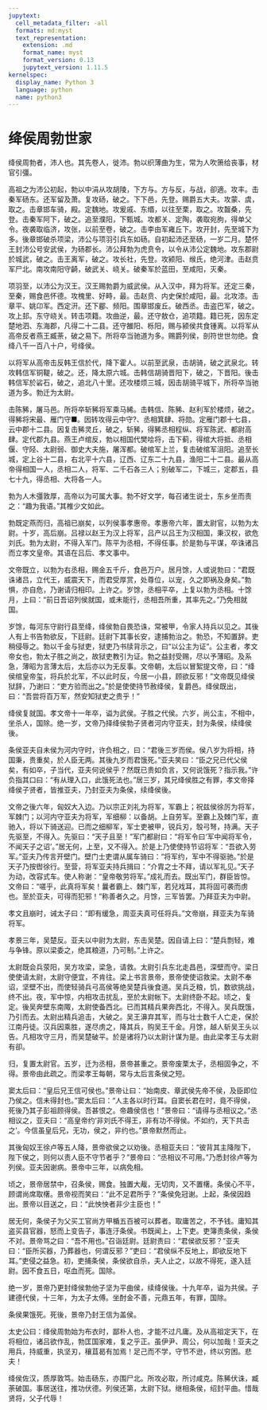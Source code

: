 ```yaml
---
jupytext:
  cell_metadata_filter: -all
  formats: md:myst
  text_representation:
    extension: .md
    format_name: myst
    format_version: 0.13
    jupytext_version: 1.11.5
kernelspec:
  display_name: Python 3
  language: python
  name: python3
---
```

# 绛侯周勃世家

绛侯周勃者，沛人也。其先卷人，徙沛。勃以织薄曲为生，常为人吹箫给丧事，材官引彊。

高祖之为沛公初起，勃以中涓从攻胡陵，下方与。方与反，与战，卻適。攻丰。击秦军砀东。还军留及萧。复攻砀，破之。下下邑，先登。赐爵五大夫。攻蒙、虞，取之。击章邯车骑，殿。定魏地。攻爰戚、东缗，以往至栗，取之。攻齧桑，先登。击秦军阿下，破之。追至濮阳，下甄城。攻都关、定陶，袭取宛朐，得单父令。夜袭取临济，攻张，以前至卷，破之。击李由军雍丘下。攻开封，先至城下为多。後章邯破杀项梁，沛公与项羽引兵东如砀。自初起沛还至砀，一岁二月。楚怀王封沛公号安武侯，为砀郡长。沛公拜勃为虎贲令，以令从沛公定魏地。攻东郡尉於城武，破之。击王离军，破之。攻长社，先登。攻颍阳、缑氏，绝河津。击赵贲军尸北。南攻南阳守齮，破武关、峣关。破秦军於蓝田，至咸阳，灭秦。

项羽至，以沛公为汉王。汉王赐勃爵为威武侯。从入汉中，拜为将军。还定三秦，至秦，赐食邑怀德。攻槐里、好畤，最。击赵贲、内史保於咸阳，最。北攻漆。击章平、姚卬军。西定汧。还下郿、频阳。围章邯废丘。破西丞。击盗巴军，破之。攻上邽。东守峣关。转击项籍。攻曲逆，最。还守敖仓，追项籍。籍已死，因东定楚地泗、东海郡，凡得二十二县。还守雒阳、栎阳，赐与颍侯共食锺离。以将军从高帝反者燕王臧荼，破之易下。所将卒当驰道为多。赐爵列侯，剖符世世勿绝。食绛八千一百八十户，号绛侯。

以将军从高帝击反韩王信於代，降下霍人。以前至武泉，击胡骑，破之武泉北。转攻韩信军铜鞮，破之。还，降太原六城。击韩信胡骑晋阳下，破之，下晋阳。後击韩信军於硰石，破之，追北八十里。还攻楼烦三城，因击胡骑平城下，所将卒当驰道为多。勃迁为太尉。

击陈豨，屠马邑。所将卒斩豨将军乘马絺。击韩信、陈豨、赵利军於楼烦，破之。得豨将宋最、雁门守■。因转攻得云中守?、丞相箕肆、将勋。定雁门郡十七县，云中郡十二县。因复击豨灵丘，破之，斩豨，得豨丞相程纵、将军陈武、都尉高肆。定代郡九县。燕王卢绾反，勃以相国代樊哙将，击下蓟，得绾大将抵、丞相偃、守陉、太尉弱、御史大夫施，屠浑都。破绾军上兰，复击破绾军沮阳。追至长城，定上谷十二县，右北平十六县，辽西、辽东二十九县，渔阳二十二县。最从高帝得相国一人，丞相二人，将军、二千石各三人；别破军二，下城三，定郡五，县七十九，得丞相、大将各一人。

勃为人木彊敦厚，高帝以为可属大事。勃不好文学，每召诸生说士，东乡坐而责之：“趣为我语。”其椎少文如此。

勃既定燕而归，高祖已崩矣，以列侯事孝惠帝。孝惠帝六年，置太尉官，以勃为太尉。十岁，高后崩。吕禄以赵王为汉上将军，吕产以吕王为汉相国，秉汉权，欲危刘氏。勃为太尉，不得入军门。陈平为丞相，不得任事。於是勃与平谋，卒诛诸吕而立孝文皇帝。其语在吕后、孝文事中。

文帝既立，以勃为右丞相，赐金五千斤，食邑万户。居月馀，人或说勃曰：“君既诛诸吕，立代王，威震天下，而君受厚赏，处尊位，以宠，久之即祸及身矣。”勃惧，亦自危，乃谢请归相印。上许之。岁馀，丞相平卒，上复以勃为丞相。十馀月，上曰：“前日吾诏列侯就国，或未能行，丞相吾所重，其率先之。”乃免相就国。

岁馀，每河东守尉行县至绛，绛侯勃自畏恐诛，常被甲，令家人持兵以见之。其後人有上书告勃欲反，下廷尉。廷尉下其事长安，逮捕勃治之。勃恐，不知置辞。吏稍侵辱之。勃以千金与狱吏，狱吏乃书牍背示之，曰“以公主为证”。公主者，孝文帝女也，勃太子胜之尚之，故狱吏教引为证。勃之益封受赐，尽以予薄昭。及系急，薄昭为言薄太后，太后亦以为无反事。文帝朝，太后以冒絮提文帝，曰：“绛侯绾皇帝玺，将兵於北军，不以此时反，今居一小县，顾欲反邪！”文帝既见绛侯狱辞，乃谢曰：“吏方验而出之。”於是使使持节赦绛侯，复爵邑。绛侯既出，曰：“吾尝将百万军，然安知狱吏之贵乎！”

绛侯复就国。孝文帝十一年卒，谥为武侯。子胜之代侯。六岁，尚公主，不相中，坐杀人，国除。绝一岁，文帝乃择绛侯勃子贤者河内守亚夫，封为条侯，续绛侯後。

条侯亚夫自未侯为河内守时，许负相之，曰：“君後三岁而侯。侯八岁为将相，持国秉，贵重矣，於人臣无两。其後九岁而君饿死。”亚夫笑曰：“臣之兄已代父侯矣，有如卒，子当代，亚夫何说侯乎？然既已贵如负言，又何说饿死？指示我。”许负指其口曰：“有从理入口，此饿死法也。”居三岁，其兄绛侯胜之有罪，孝文帝择绛侯子贤者，皆推亚夫，乃封亚夫为条侯，续绛侯後。

文帝之後六年，匈奴大入边。乃以宗正刘礼为将军，军霸上；祝兹侯徐厉为将军，军棘门；以河内守亚夫为将军，军细柳：以备胡。上自劳军。至霸上及棘门军，直驰入，将以下骑送迎。已而之细柳军，军士吏被甲，锐兵刃，彀弓弩，持满。天子先驱至，不得入。先驱曰：“天子且至！”军门都尉曰：“将军令曰‘军中闻将军令，不闻天子之诏’。”居无何，上至，又不得入。於是上乃使使持节诏将军：“吾欲入劳军。”亚夫乃传言开壁门。壁门士吏谓从属车骑曰：“将军约，军中不得驱驰。”於是天子乃按辔徐行。至营，将军亚夫持兵揖曰：“介胄之士不拜，请以军礼见。”天子为动，改容式车。使人称谢：“皇帝敬劳将军。”成礼而去。既出军门，群臣皆惊。文帝曰：“嗟乎，此真将军矣！曩者霸上、棘门军，若兒戏耳，其将固可袭而虏也。至於亚夫，可得而犯邪！”称善者久之。月馀，三军皆罢。乃拜亚夫为中尉。

孝文且崩时，诫太子曰：“即有缓急，周亚夫真可任将兵。”文帝崩，拜亚夫为车骑将军。

孝景三年，吴楚反。亚夫以中尉为太尉，东击吴楚。因自请上曰：“楚兵剽轻，难与争锋。原以梁委之，绝其粮道，乃可制。”上许之。

太尉既会兵荥阳，吴方攻梁，梁急，请救。太尉引兵东北走昌邑，深壁而守。梁日使使请太尉，太尉守便宜，不肯往。梁上书言景帝，景帝使使诏救梁。太尉不奉诏，坚壁不出，而使轻骑兵弓高侯等绝吴楚兵後食道。吴兵乏粮，饥，数欲挑战，终不出。夜，军中惊，内相攻击扰乱，至於太尉帐下。太尉终卧不起。顷之，复定。後吴奔壁东南陬，太尉使备西北。已而其精兵果奔西北，不得入。吴兵既饿，乃引而去。太尉出精兵追击，大破之。吴王濞弃其军，而与壮士数千人亡走，保於江南丹徒。汉兵因乘胜，遂尽虏之，降其兵，购吴王千金。月馀，越人斩吴王头以告。凡相攻守三月，而吴楚破平。於是诸将乃以太尉计谋为是。由此梁孝王与太尉有卻。

归，复置太尉官。五岁，迁为丞相，景帝甚重之。景帝废栗太子，丞相固争之，不得。景帝由此疏之。而梁孝王每朝，常与太后言条侯之短。

窦太后曰：“皇后兄王信可侯也。”景帝让曰：“始南皮、章武侯先帝不侯，及臣即位乃侯之。信未得封也。”窦太后曰：“人主各以时行耳。自窦长君在时，竟不得侯，死後乃其子彭祖顾得侯。吾甚恨之。帝趣侯信也！”景帝曰：“请得与丞相议之。”丞相议之，亚夫曰：“高皇帝约‘非刘氏不得王，非有功不得侯。不如约，天下共击之’。今信虽皇后兄，无功，侯之，非约也。”景帝默然而止。

其後匈奴王徐卢等五人降，景帝欲侯之以劝後。丞相亚夫曰：“彼背其主降陛下，陛下侯之，则何以责人臣不守节者乎？”景帝曰：“丞相议不可用。”乃悉封徐卢等为列侯。亚夫因谢病。景帝中三年，以病免相。

顷之，景帝居禁中，召条侯，赐食。独置大胾，无切肉，又不置櫡。条侯心不平，顾谓尚席取櫡。景帝视而笑曰：“此不足君所乎？”条侯免冠谢。上起，条侯因趋出。景帝以目送之，曰：“此怏怏者非少主臣也！”

居无何，条侯子为父买工官尚方甲楯五百被可以葬者。取庸苦之，不予钱。庸知其盗买县官器，怒而上变告子，事连汙条侯。书既闻上，上下吏。吏簿责条侯，条侯不对。景帝骂之曰：“吾不用也。”召诣廷尉。廷尉责曰：“君侯欲反邪？”亚夫曰：“臣所买器，乃葬器也，何谓反邪？”吏曰：“君侯纵不反地上，即欲反地下耳。”吏侵之益急。初，吏捕条侯，条侯欲自杀，夫人止之，以故不得死，遂入廷尉。因不食五日，呕血而死。国除。

绝一岁，景帝乃更封绛侯勃他子坚为平曲侯，续绛侯後。十九年卒，谥为共侯。子建德代侯，十三年，为太子太傅。坐酎金不善，元鼎五年，有罪，国除。

条侯果饿死。死後，景帝乃封王信为盖侯。

太史公曰：绛侯周勃始为布衣时，鄙朴人也，才能不过凡庸。及从高祖定天下，在将相位，诸吕欲作乱，勃匡国家难，复之乎正。虽伊尹、周公，何以加哉！亚夫之用兵，持威重，执坚刃，穰苴曷有加焉！足己而不学，守节不逊，终以穷困。悲夫！

绛侯佐汉，质厚敦笃。始击砀东，亦围尸北。所攻必取，所讨咸克。陈豨伏诛，臧荼破国。事居送往，推功伏德。列侯还第，太尉下狱。继相条侯，绍封平曲。惜哉贤将，父子代辱！
